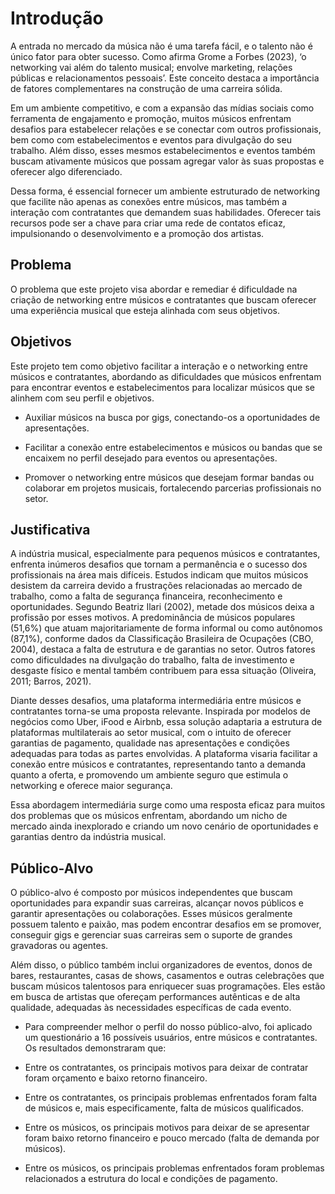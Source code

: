 # Introdução

A entrada no mercado da música não é uma tarefa fácil, e o talento não é único fator para obter sucesso. Como afirma Grome a Forbes (2023), ‘o networking vai além do talento musical; envolve marketing, relações públicas e relacionamentos pessoais’. Este conceito destaca a importância de fatores complementares na construção de uma carreira sólida. 

Em um ambiente competitivo, e com a expansão das mídias sociais como ferramenta de engajamento e promoção, muitos músicos enfrentam desafios para estabelecer relações e se conectar com outros profissionais, bem como com estabelecimentos e eventos para divulgação do seu trabalho. Além disso, esses mesmos estabelecimentos e eventos também buscam ativamente músicos que possam agregar valor às suas propostas e oferecer algo diferenciado.  

Dessa forma, é essencial fornecer um ambiente estruturado de networking que facilite não apenas as conexões entre músicos, mas também a interação com contratantes que demandem suas habilidades. Oferecer tais recursos pode ser a chave para criar uma rede de contatos eficaz, impulsionando o desenvolvimento e a promoção dos artistas.

## Problema

O problema que este projeto visa abordar e remediar é dificuldade na criação de networking entre músicos e contratantes que buscam oferecer uma experiência musical que esteja alinhada com seus objetivos. 

## Objetivos

Este projeto tem como objetivo facilitar a interação e o networking entre músicos e contratantes, abordando as dificuldades que músicos enfrentam para encontrar eventos e estabelecimentos para localizar músicos que se alinhem com seu perfil e objetivos. 

- Auxiliar músicos na busca por gigs, conectando-os a oportunidades de apresentações. 

- Facilitar a conexão entre estabelecimentos e músicos ou bandas que se encaixem no perfil desejado para eventos ou apresentações. 

- Promover o networking entre músicos que desejam formar bandas ou colaborar em projetos musicais, fortalecendo parcerias profissionais no setor.

## Justificativa

A indústria musical, especialmente para pequenos músicos e contratantes, enfrenta inúmeros desafios que tornam a permanência e o sucesso dos profissionais na área mais difíceis. Estudos indicam que muitos músicos desistem da carreira devido a frustrações relacionadas ao mercado de trabalho, como a falta de segurança financeira, reconhecimento e oportunidades. Segundo Beatriz Ilari (2002), metade dos músicos deixa a profissão por esses motivos. A predominância de músicos populares (51,6%) que atuam majoritariamente de forma informal ou como autônomos (87,1%), conforme dados da Classificação Brasileira de Ocupações (CBO, 2004), destaca a falta de estrutura e de garantias no setor. Outros fatores como dificuldades na divulgação do trabalho, falta de investimento e desgaste físico e mental também contribuem para essa situação (Oliveira, 2011; Barros, 2021). 

Diante desses desafios, uma plataforma intermediária entre músicos e contratantes torna-se uma proposta relevante. Inspirada por modelos de negócios como Uber, iFood e Airbnb, essa solução adaptaria a estrutura de plataformas multilaterais ao setor musical, com o intuito de oferecer garantias de pagamento, qualidade nas apresentações e condições adequadas para todas as partes envolvidas. A plataforma visaria facilitar a conexão entre músicos e contratantes, representando tanto a demanda quanto a oferta, e promovendo um ambiente seguro que estimula o networking e oferece maior segurança. 

Essa abordagem intermediária surge como uma resposta eficaz para muitos dos problemas que os músicos enfrentam, abordando um nicho de mercado ainda inexplorado e criando um novo cenário de oportunidades e garantias dentro da indústria musical. 

## Público-Alvo

O público-alvo é composto por músicos independentes que buscam oportunidades para expandir suas carreiras, alcançar novos públicos e garantir apresentações ou colaborações. Esses músicos geralmente possuem talento e paixão, mas podem encontrar desafios em se promover, conseguir gigs e gerenciar suas carreiras sem o suporte de grandes gravadoras ou agentes. 

Além disso, o público também inclui organizadores de eventos, donos de bares, restaurantes, casas de shows, casamentos e outras celebrações que buscam músicos talentosos para enriquecer suas programações. Eles estão em busca de artistas que ofereçam performances autênticas e de alta qualidade, adequadas às necessidades específicas de cada evento. 

- Para compreender melhor o perfil do nosso público-alvo, foi aplicado um questionário a 16 possíveis usuários, entre músicos e contratantes. Os resultados demonstraram que: 

- Entre os contratantes, os principais motivos para deixar de contratar foram orçamento e baixo retorno financeiro. 

- Entre os contratantes, os principais problemas enfrentados foram falta de músicos e, mais especificamente, falta de músicos qualificados. 

- Entre os músicos, os principais motivos para deixar de se apresentar foram baixo retorno financeiro e pouco mercado (falta de demanda por músicos). 

- Entre os músicos, os principais problemas enfrentados foram problemas relacionados a estrutura do local e condições de pagamento.


